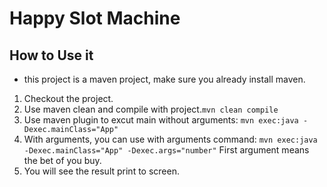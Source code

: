 # Happy Slot Machine

## How to Use it
* this project is a maven project, make sure you already install maven.

1. Checkout the project.
2. Use maven clean and compile with project.`mvn clean compile`
3. Use maven plugin to excut main without arguments: `mvn exec:java -Dexec.mainClass="App"`
4. With arguments, you can use with arguments command:
`mvn exec:java -Dexec.mainClass="App" -Dexec.args="number"`
First argument means the bet of you buy.
5. You will see the result print to screen.